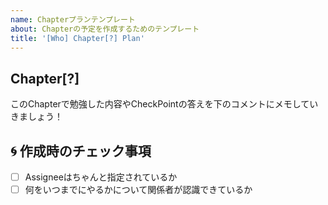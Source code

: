 ```yaml
---
name: Chapterプランテンプレート
about: Chapterの予定を作成するためのテンプレート
title: '[Who] Chapter[?] Plan'
---
```

## Chapter[?]

このChapterで勉強した内容やCheckPointの答えを下のコメントにメモしていきましょう！

## :cyclone: 作成時のチェック事項

- [ ] Assigneeはちゃんと指定されているか
- [ ] 何をいつまでにやるかについて関係者が認識できているか